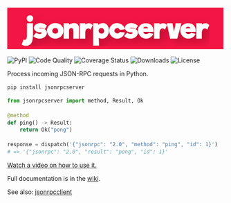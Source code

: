 <img
    alt="jsonrpcserver"
    style="margin: 0 auto;"
    src="https://github.com/explodinglabs/jsonrpcserver/blob/main/logo.png?raw=true"
/>

![PyPI](https://img.shields.io/pypi/v/jsonrpcserver.svg)
![Code Quality](https://github.com/explodinglabs/jsonrpcserver/actions/workflows/code-quality.yml/badge.svg)
![Coverage Status](https://coveralls.io/repos/github/explodinglabs/jsonrpcserver/badge.svg?branch=main)
![Downloads](https://img.shields.io/pypi/dw/jsonrpcserver)
![License](https://img.shields.io/pypi/l/jsonrpcserver.svg)

Process incoming JSON-RPC requests in Python.

```sh
pip install jsonrpcserver
```

```python
from jsonrpcserver import method, Result, Ok

@method
def ping() -> Result:
    return Ok("pong")

response = dispatch('{"jsonrpc": "2.0", "method": "ping", "id": 1}')
# => '{"jsonrpc": "2.0", "result": "pong", "id": 1}'
```

[Watch a video on how to use it.](https://www.youtube.com/watch?v=3_BMmgJaFHQ)

Full documentation is in the [wiki](https://github.com/explodinglabs/jsonrpcserver/wiki).

See also: [jsonrpcclient](https://github.com/explodinglabs/jsonrpcclient)

